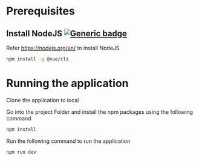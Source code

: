 # Prerequisites

## Install NodeJS [![Generic badge](https://img.shields.io/badge/Prerequisite-NodeJS-blue.svg)](https://nodejs.org/en/)

Refer https://nodejs.org/en/ to install NodeJS

```bash
npm install -g @vue/cli
```

# Running the application

Clone the application to local

Go into the project Folder and install the npm packages using the following command
```bash
npm install
```
Run the following command to run the application
```
npm run dev
```
